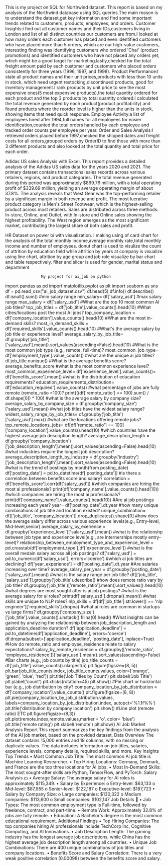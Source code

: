 This is my project on SQL for Northwind dataset.
This report is based on my analysis of the Northwind database using SQL queries.The main reason is to understand the dataset,get key information and find some important trends related to customers, products, employees, and orders.
Customer Insights:i find out all customer names and their IDs,customers living in London and list of all distinct countries our customers are from.I looked at how many orders each customer has placed and even identified customers who have placed more than 5 orders, which are our high-value customers, interesting finding was identifying customers who ordered 'Chai' (product promotions) and identified customers who have not placed any orders yet, which might be a good target for marketing.lastly,checked for the total freight amount paid by each customer and customers who placed orders consistently for three years (1996, 1997, and 1998).
Product Performance:I state all product names and their unit prices,products with less than 10 units in stock, which need urgent restocking,discontinued products, good for inventory management.I rank products by unit price to see the most expensive ones(5 most expensive products),the total quantity ordered for each product and the top 3 products by total quantity ordered.I calculated the total revenue generated by each product(product profitability) and found products where the reorder level is higher than the units in stock, showing items that need quick response.
Employee Activity:a list of employees hired after 1994,full names for all employees for easier identification,counted the total orders handled by each employee and tracked order counts per employee per year.
Order and Sales Analysis:I retrieved orders placed before 1997,checked the shipped dates and freight costs for all orders,grouped orders by OrderID to find those with more than 3 different products and also looked at the total quantity and total price for each order.

Adidas US sales Analysis with Excel.
This report provides a detailed analysis of the Adidas US sales data for the years 2020 and 2021. The primary dataset contains transactional sales records across various retailers, regions, and product categories. The total revenue generated during this period was approximately $899.76 million, with a total operating profit of $339.69 million, yielding an average operating margin of about 37.8%.
The analysis reveals that West Gear was the top-performing retailer by a significant margin in both revenue and profit. The most lucrative product category is Men's Street Footwear, which is the highest-selling product across most retailers. Sales are distributed across three methods: In-store, Online, and Outlet, with In-store and Online sales showing the highest profitability. The West region emerges as the most significant market, contributing the largest share of both sales and profit.

HR Dataset on power bi with visualization.
I making using of card chart for the analysis of the total monthly income,average monthly rate,total monthly income and number of employees.
donut chart is used to visulize the count of attrition by education field while attrition by years at company is visualize using line chart, attrition by age group and job role visualize by bar chart and table respectively.
filter and slicer is used for gender, marital status and department

                    My project for ai_job on python

import pandas as pd
import matplotlib.pyplot as plt
import seaborn as sns
df = pd.read_csv("ai_job_dataset.csv")
df.head(5)
df.info()
df.describe()
df.isnull().sum()
#min salary range
min_salary= df['salary_usd']
#max salary range
max_salary = df['salary_usd']
#What are the top 10 most common AI job titles? 
top_job_titles = df['job_title'].value_counts().head(10)
#What cities/locations post the most AI jobs?
top_company_location = df['company_location'].value_counts().head(10)
#What are the most in-demand skills?
most_in_demand_skills = df['required_skills'].value_counts().head(10)
#What's the average salary by job title or experience level?
average_salary_by_job_title= df.groupby('job_title')['salary_usd'].mean().sort_values(ascending=False).head(10)
#What is the most common job type (e.g., remote, full-time)?
most_common_job_type= df['employment_type'].value_counts()
#what are the unique ai job titles?
df.job_title.nunique()
#What is the average benefits score?
average_benefits_score #what is the most common experience level?
most_common_experience_level= df['experience_level'].value_counts()= df['benefits_score'].mean()
#what is the distribution of education requirements?
education_requirements_distribution= df['education_required'].value_counts()
#what percentage of jobs are fully remote (remote_ratio =100)?
print(((df['remote_ratio'] == 100).sum() / df.shape[0]) * 100)
#what is the average salary by company size?
average_salary_by_company_size = df.groupby('company_size')['salary_usd'].mean()
#what job titles have the widest salary range?
widest_salary_range_by_job_titles= df.groupby('job_title')['salary_usd'].max()
#what are the locations offering remote jobs?
top_remote_locations_jobs= df[df['remote_ratio'] == 100]['company_location'].value_counts().head(10)
#which countries have the highest average job description length?
average_description_length = df.groupby('company_location')['job_description_length'].mean().sort_values(ascending=False).head(10)
#what industries require the longest job description?
average_description_length_by_industry = df.groupby('industry')['job_description_length'].mean().sort_values(ascending=False).head(10)
#what is the trend of postings by month(from posting_date)
df['posting_date'] = pd.to_datetime(df['posting_date'])
#is there a correlation between benefits score and salary?
correlation = df['benefits_score'].corr(df['salary_usd'])
#which companies are hiring the most ai professionals?
print(df['company_name'].value_counts().head(10))
#which companies are hiring the most ai professionals?
print(df['company_name'].value_counts().head(10))
#Are ai job postings increasing each year?
year= df['posting_date'].dt.year
#how many unique combinations of job title and location existed?
unique_combination= df[['job_title', 'company_location']].drop_duplicates().shape[0]
#how does the average salary differ across various experience levels(e.g., Entry-level, Mid-level,senior)
average_salary_by_exerience = df.groupby('experience_level')['salary_usd'].mean()
#what is the relationshp between job type and experience level(e.g., are internerships mostly entry-level)?
relationship_between_employment_type_and_experience_level = pd.crosstab(df['employment_type'],df['experience_level'])
#what is the overall medain salary across all job postings?
df['salary_usd'] = pd.to_numeric(df['salary_usd'], errors='coerce')
#which ai job titles are declining?
df['year_experience'] = df['posting_date'].dt.year
#Are salaries increasing over time?
average_salary_per_year = df.groupby('posting_date')['salary_usd'].mean()
#what is the salary range per job title?
df[['job_title', 'salary_usd']].groupby('job_title').describe()
#how does remote ratio vary by job title?
df.groupby('job_title')['remote_ratio'].mean().sort_values().head(10)
#what degrees are most sought after is ai job postings?
#what is the average salary for ai roles?
print(df['salary_usd'].dropna().mean())
#what skills are unique to NLP roles?
nlp_skills = df[df['job_title'].str.lower() == 'nlp engineer']['required_skills'].dropna(
#what ai roles are common in startups vs large firms?
df.groupby('company_size')['job_title'].value_counts().unstack().fillna(0).head()
#What insights can be gained by analyzing the relationship between job_description_length and application_deadline duration?
df['application_deadline'] = pd.to_datetime(df['application_deadline'], errors='coerce')
df.dropna(subset=['application_deadline', 'posting_date'], inplace=True)
#How do remote_ratio and employee_residence relate to salary expectations?
salary_by_remote_residence = df.groupby(['remote_ratio', 'employee_residence'])['salary_usd'].mean().sort_values(ascending=False)
#Bar charts (e.g., job counts by title)
job_title_counts = df['job_title'].value_counts().nlargest(5)
plt.figure(figsize=(8, 5))
plt.bar(job_title_counts.index, job_title_counts.values, color=['orange', 'green', 'blue', 'red'])
plt.title('Job Titles by Count')
plt.xlabel('Job Title')
plt.ylabel('count')
plt.xticks(rotation=45)
plt.show()
#Pie chart or horizontal bar (e.g., job distribution by city?
company_location_by_job_distribution = df['company_location'].value_counts()
plt.figure(figsize=(8, 8))
plt.pie(company_location_by_job_distribution.values, labels=company_location_by_job_distribution.index, autopct='%1.1f%%')
plt.title('distribution by company location')
plt.show()
#Line plot (remote ratio) ETC
plt.figure(figsize=(8,3))
plt.plot(remote.index,remote.values,marker = 'o', color= 'blue')
plt.title('remote rating')
plt.xlabel('remote')
plt.show()
AI Job Market Analysis Report
This report summarizes the key findings from the analysis of the AI job market, based on the provided dataset.
Data Overview
The dataset contains 15,000 entries and 19 columns, with no missing or duplicate values. The data includes information on job titles, salaries, experience levels, company details, required skills, and more.
Key Insights
Top Trends
•	Most Common Job Title: The most common AI job title is Machine Learning Researcher.
•	Top Hiring Locations: Germany, Denmark, and France are the top three locations for AI jobs.
•	Most In-Demand Skills: The most sought-after skills are Python, TensorFlow, and PyTorch.
Salary Analysis 💵
•	Average Salary: The average salary for AI roles is approximately $115,349.
•	Salary by Experience:
o	Entry-level: $63,133
o	Mid-level: $87,955
o	Senior-level: $122,187
o	Executive-level: $187,723
•	Salary by Company Size:
o	Large companies: $130,322
o	Medium companies: $113,600
o	Small companies: $102,147
Job Details 📝
•	Job Types: The most common employment type is Full-time, followed by freelance, contract, and part-time.
•	Remote Work: Approximately 32.8% of jobs are fully remote.
•	Education: A Bachelor's degree is the most common educational requirement.
Additional Findings
•	Top Hiring Companies: The top companies hiring AI professionals include TechCorp Inc, Cognitive Computing, and AI Innovations.
•	Job Description Length: The gaming industry has the longest average job descriptions, while China has the highest average job description length among all countries.
•	Unique Job Combinations: There are 400 unique combinations of job titles and company locations.
•	Benefits Score and Salary Correlation: There is a very weak positive correlation (0.00098) between the benefits score and salary.
 


